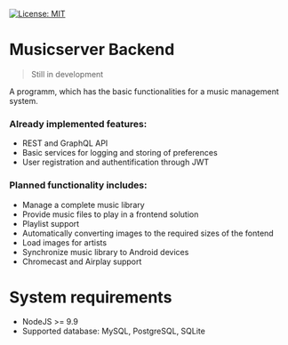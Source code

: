 [![License: MIT](https://img.shields.io/badge/License-MIT-yellow.svg)](https://opensource.org/licenses/MIT)

# Musicserver Backend

> Still in development

A programm, which has the basic functionalities for a music management system.


### Already implemented features:
- REST and GraphQL API
- Basic services for logging and storing of preferences
- User registration and authentification through JWT


### Planned functionality includes:
- Manage a complete music library
- Provide music files to play in a frontend solution
- Playlist support
- Automatically converting images to the required sizes of the fontend
- Load images for artists
- Synchronize music library to Android devices
- Chromecast and Airplay support


# System requirements
- NodeJS >= 9.9
- Supported database: MySQL, PostgreSQL, SQLite